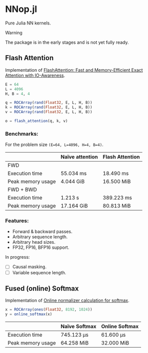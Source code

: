 # NNop.jl

Pure Julia NN kernels.

> [!WARNING]
> The package is in the early stages and is not yet fully ready.

## Flash Attention

Implementation of [FlashAttention: Fast and Memory-Efficient Exact Attention with IO-Awareness](https://arxiv.org/abs/2205.14135).

```julia
E = 64
L = 4096
H, B = 4, 4

q = ROCArray(rand(Float32, E, L, H, B))
k = ROCArray(rand(Float32, E, L, H, B))
v = ROCArray(rand(Float32, E, L, H, B))

o = flash_attention(q, k, v)
```

### Benchmarks:

For the problem size `(E=64, L=4096, H=4, B=4)`.

||Naїve attention|Flash Attention|
|-|-|-|
|FWD|||
|Execution time|55.034 ms|18.490 ms|
|Peak memory usage|4.044 GiB|16.500 MiB|
|FWD + BWD|||
|Execution time|1.213 s|389.223 ms|
|Peak memory usage|17.164 GiB|80.813 MiB|

### Features:

- Forward & backward passes.
- Arbitrary sequence length.
- Arbitrary head sizes.
- FP32, FP16, BFP16 support.

In progress:

- [ ] Causal masking.
- [ ] Variable sequence length.

## Fused (online) Softmax

Implementation of [Online normalizer calculation for softmax](https://arxiv.org/abs/1805.02867).

```julia
x = ROCArray(ones(Float32, 8192, 1024))
y = online_softmax(x)
```

||Naїve Softmax|Online Softmax|
|-|-|-|
|Execution time|745.123 μs|61.600 μs|
|Peak memory usage|64.258 MiB|32.000 MiB|
